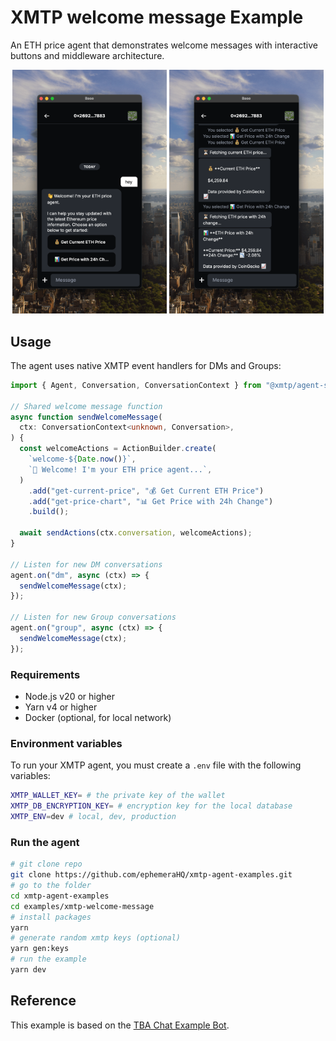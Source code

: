 # XMTP welcome message Example

An ETH price agent that demonstrates welcome messages with interactive buttons and middleware architecture.

<p align="center" >
  <img src="media/left.png" alt="Image 1" width="49%">
  <img src="media/right.png" alt="Image 2" width="49%">
</p>

## Usage

The agent uses native XMTP event handlers for DMs and Groups:

```typescript
import { Agent, Conversation, ConversationContext } from "@xmtp/agent-sdk";

// Shared welcome message function
async function sendWelcomeMessage(
  ctx: ConversationContext<unknown, Conversation>,
) {
  const welcomeActions = ActionBuilder.create(
    `welcome-${Date.now()}`,
    `👋 Welcome! I'm your ETH price agent...`,
  )
    .add("get-current-price", "💰 Get Current ETH Price")
    .add("get-price-chart", "📊 Get Price with 24h Change")
    .build();

  await sendActions(ctx.conversation, welcomeActions);
}

// Listen for new DM conversations
agent.on("dm", async (ctx) => {
  sendWelcomeMessage(ctx);
});

// Listen for new Group conversations
agent.on("group", async (ctx) => {
  sendWelcomeMessage(ctx);
});
```

### Requirements

- Node.js v20 or higher
- Yarn v4 or higher
- Docker (optional, for local network)

### Environment variables

To run your XMTP agent, you must create a `.env` file with the following variables:

```bash
XMTP_WALLET_KEY= # the private key of the wallet
XMTP_DB_ENCRYPTION_KEY= # encryption key for the local database
XMTP_ENV=dev # local, dev, production
```

### Run the agent

```bash
# git clone repo
git clone https://github.com/ephemeraHQ/xmtp-agent-examples.git
# go to the folder
cd xmtp-agent-examples
cd examples/xmtp-welcome-message
# install packages
yarn
# generate random xmtp keys (optional)
yarn gen:keys
# run the example
yarn dev
```

## Reference

This example is based on the [TBA Chat Example Bot](https://github.com/siwan-cb/tba-chat-example-bot).
